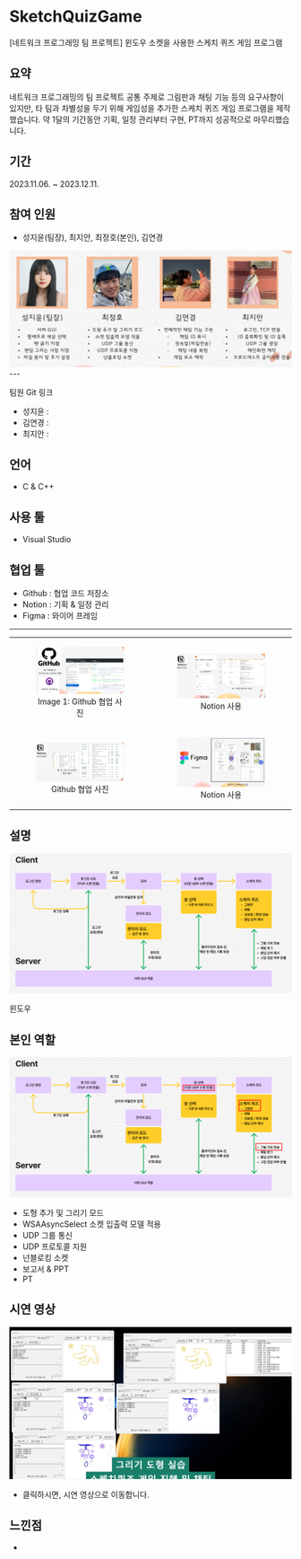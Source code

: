 # SketchQuizGame
[네트워크 프로그래밍 팀 프로젝트] 윈도우 소켓을 사용한 스케치 퀴즈 게임 프로그램


## 요약
네트워크 프로그래밍의 팀 프로젝트 공통 주제로 그림판과 채팅 기능 등의 요구사항이 있지만,
타 팀과 차별성을 두기 위해 게임성을 추가한 스케치 퀴즈 게임 프로그램을 제작했습니다.
약 1달의 기간동안 기획, 일정 관리부터 구현, PT까지 성공적으로 마무리했습니다.


## 기간
2023.11.06. ~ 2023.12.11.


## 참여 인원
- 성지윤(팀장), 최지안, 최정호(본인), 김연경

<img src = "https://github.com/Freode/SketchQuizGame/blob/main/ReadMeImage/ReadMe_Image_5.png?raw=true" alt="Image 5" width="1200">
---


팀원 Git 링크
- 성지윤 :
- 김연경 :
- 최지안 :


## 언어
- C & C++

  
## 사용 툴
- Visual Studio


## 협업 툴
- Github : 협업 코드 저장소
- Notion : 기획 & 일정 관리
- Figma  : 와이어 프레임

---
<table>
  <tr>
    <td>
      <figure>
        <img src = "https://github.com/Freode/SketchQuizGame/blob/main/ReadMeImage/ReadMe_Image_1.png?raw=true" alt="Image 1" width="400">
        <figcaption style="text-align: center;">Image 1: Github 협업 사진</figcaption>
      </figure>
    </td>
    <td>
      <figure>
        <img src = "https://github.com/Freode/SketchQuizGame/blob/main/ReadMeImage/ReadMe_Image_2.png?raw=true" alt="Image 2" width="400">
        <figcaption style="text-align: center;">Notion 사용</figcaption>
      </figure>
    </td>
  </tr>
  <tr>
    <td>
      <figure>
        <img src = "https://github.com/Freode/SketchQuizGame/blob/main/ReadMeImage/ReadMe_Image_3.png?raw=true" alt="Image 1" width="400">
        <figcaption style="text-align: center;">Github 협업 사진</figcaption>
      </figure>
    </td>
    <td>
      <figure>
        <img src = "https://github.com/Freode/SketchQuizGame/blob/main/ReadMeImage/ReadMe_Image_4.png?raw=true" alt="Image 2" width="400">
        <figcaption style="text-align: center;">Notion 사용</figcaption>
      </figure>
    </td>
  </tr>
</table>


## 설명
![플로우 차트](https://github.com/Freode/SketchQuizGame/blob/main/ReadMeImage/ReadMe_Image_6.png)


윈도우


## 본인 역할
![본인 역할](https://github.com/Freode/SketchQuizGame/blob/main/ReadMeImage/ReadMe_Image_7.png)


- 도형 추가 및 그리기 모드
- WSAAsyncSelect 소켓 입출력 모델 적용
- UDP 그룹 통신
- UDP 프로토콜 지원
- 넌블로킹 소켓
- 보고서 & PPT
- PT


## 시연 영상
[![시연 영상](https://github.com/Freode/SketchQuizGame/blob/main/ReadMeImage/ReadMe_Image_8.png)](https://youtu.be/PYpVsFuc190)
- 클릭하시면, 시연 영상으로 이동합니다.


## 느낀점
- 

